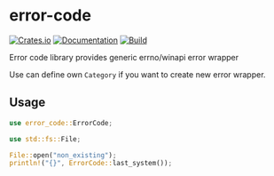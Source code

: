 # error-code

[![Crates.io](https://img.shields.io/crates/v/error-code.svg)](https://crates.io/crates/error-code)
[![Documentation](https://docs.rs/error-code/badge.svg)](https://docs.rs/crate/error-code/)
[![Build](https://github.com/DoumanAsh/error-code/workflows/Rust/badge.svg)](https://github.com/DoumanAsh/error-code/actions?query=workflow%3ARust)

Error code library provides generic errno/winapi error wrapper

Use can define own `Category` if you want to create new error wrapper.

## Usage

```rust
use error_code::ErrorCode;

use std::fs::File;

File::open("non_existing");
println!("{}", ErrorCode::last_system());
```
